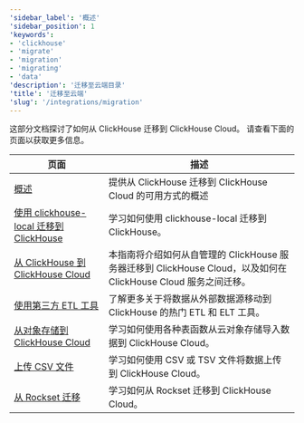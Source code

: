 ```yaml
---
'sidebar_label': '概述'
'sidebar_position': 1
'keywords':
- 'clickhouse'
- 'migrate'
- 'migration'
- 'migrating'
- 'data'
'description': '迁移至云端目录'
'title': '迁移至云端'
'slug': '/integrations/migration'
---
```




这部分文档探讨了如何从 ClickHouse 迁移到 ClickHouse Cloud。
请查看下面的页面以获取更多信息。

| 页面                                                                                               | 描述                                                                                                                                               |
|----------------------------------------------------------------------------------------------------|-----------------------------------------------------------------------------------------------------------------------------------------------------------|
| [概述](/integrations/migration/overview)                                               | 提供从 ClickHouse 迁移到 ClickHouse Cloud 的可用方式的概述                                                                 |
| [使用 clickhouse-local 迁移到 ClickHouse](/cloud/migration/clickhouse-local)        | 学习如何使用 clickhouse-local 迁移到 ClickHouse。                                                                                                |                                                                                                |
| [从 ClickHouse 到 ClickHouse Cloud](/cloud/migration/clickhouse-to-cloud)                     | 本指南将介绍如何从自管理的 ClickHouse 服务器迁移到 ClickHouse Cloud，以及如何在 ClickHouse Cloud 服务之间迁移。 |
| [使用第三方 ETL 工具](/cloud/migration/etl-tool-to-clickhouse)                      | 了解更多关于将数据从外部数据源移动到 ClickHouse 的热门 ETL 和 ELT 工具。                                              |
| [从对象存储到 ClickHouse Cloud](/integrations/migration/object-storage-to-clickhouse) | 学习如何使用各种表函数从云对象存储导入数据到 ClickHouse Cloud。                                                  |
| [上传 CSV 文件](/integrations/migration/upload-a-csv-file)                             | 学习如何使用 CSV 或 TSV 文件将数据上传到 ClickHouse Cloud。                                                                                     |
| [从 Rockset 迁移](/migrations/rockset)                                             | 学习如何从 Rockset 迁移到 ClickHouse Cloud。                                                                                                    |
